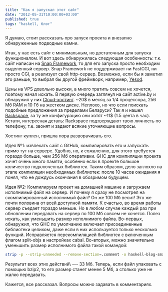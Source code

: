```yaml
---
title: "Как я запускал этот сайт"
date: "2012-05-31T10:00:00+03:00"
published: true
tags: "haskell, блог"
---
```


Я думаю, стоит рассказать про запуск проекта и внезапно обнаруженные подводные камни.

Итак, у нас есть сайт с минимальным, но достаточным для запуска функционалом.
И вот здесь обнаружилась следующая особенность: т.к. сайт написан на [Snap Framework](http://snapframework.com/), 
то для его запуска просто необходим выделенный сервер. Snap Framework не поддерживает ни FastCGI, ни просто CGI, а
реализует свой http-сервер. Возможно, если бы я заметил это раньше, то выбрал бы другой фреймворк, например,
[Yesod](http://www.yesodweb.com/).

Цены на VPS довольно высоки, а много тратить совсем не хочется, поэтому начал искать. В первую очередь заглянул на сайт
active.by и обнаружил у них [Cloud-хостинг](http://www.active.by/ru-by/services/cloudserver/). ~20$ в месяц за 1/4
процессора, 256 Mб RAM и 10 Гб на жестком диске. Неплохо, но что если поискать подобные предложения за пределами
Беларуси? Так я и нашел [Rackspace](http://www.rackspace.com/), за ту же конфигурацию они хотят ~11$ (1.5 цента в час).
Кстати, интересная деталь: Rackspace подтверждают твою личность по телефону, т.е. звонят и задают всякие уточняющие
вопросы.

Хостинг куплен, пришла пора разворачивать его.

Идея №1: извлекать сайт с GitHub, компилировать его и запускать прямо тут на сервере. Удобно, но, к сожалению, для
этого требуется гораздо больше, чем 256 Мб оперативки. GHC для компиляции проекта хочет очень много памяти, особенно
если в проекте большое количество подключенных библиотек. Таким образом, дело заглохло на этапе компиляции необходимых
библиотек: после 10 часов ожидания я понял, что не дождусь окончания в обозримом будущем.

Идея №2: Компилируем проект на домашней машине и загружаем исполнимый файл на сервер. И почему я сразу не посмотрел на
скомпилированный исполнимый файл? Он же 100 Мб весит! Это же почти половина от всей доступной памяти. К счастью, во
время работы сервер съедает гораздо меньше. Но в любом случае каждый раз при обновлении передавать на сервер по 100 Мб
совсем не хочется. Полез искать, как уменьшить размер исполнимого файла. Во-первых, обнаружил, что GHC по умолчанию
включает присоединенные библиотеки целиком, даже если в них используется только несколько функций. Исправляется
перекомпиляцией библиотек с включенным флагом split-objs в настройках cabal. Во-вторых, можно значительно уменьшить
размер исполнимого файла такой командой:

~~~~~~Bash
strip -p --strip-unneeded --remove-section=.comment -o haskell-blog-small haskell-blog
~~~~~~

Результат всех этих действий\ --- 33 Mб. Теперь, если файл упаковать с помощью bzip2, то его размер станет менее 5 Мб,
а столько уже не жалко передавать.

Кажется, все рассказал. Вопросы можно задавать в комментариях.
